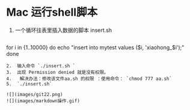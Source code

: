 # Mac 运行shell脚本

1. 一个循环往表里插入数据的脚本 insert.sh

	```
for i in {1..10000}
do
        echo "insert into mytest values ($i, 'xiaohong_$i');"
done
```
2.  输入命令 `./insert.sh `
3.  出现 Permission denied 就是没有权限。
4. 	 解决办法：修改该文件aa.sh 的权限 ：使用命令： `chmod 777 aa.sh`
5.  `./insert.sh`

![](images/git22.png)
![](images/markdown操作.gif)